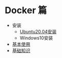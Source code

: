 # Docker 篇

* 安装
  + [Ubuntu20.04安装](../../Linux/Ubuntu/20.04/软件安装/安装Docker.md)
  + Windows10安装
* [基本使用](基本使用/README.md)
* [基础知识](基础知识/README.md)

